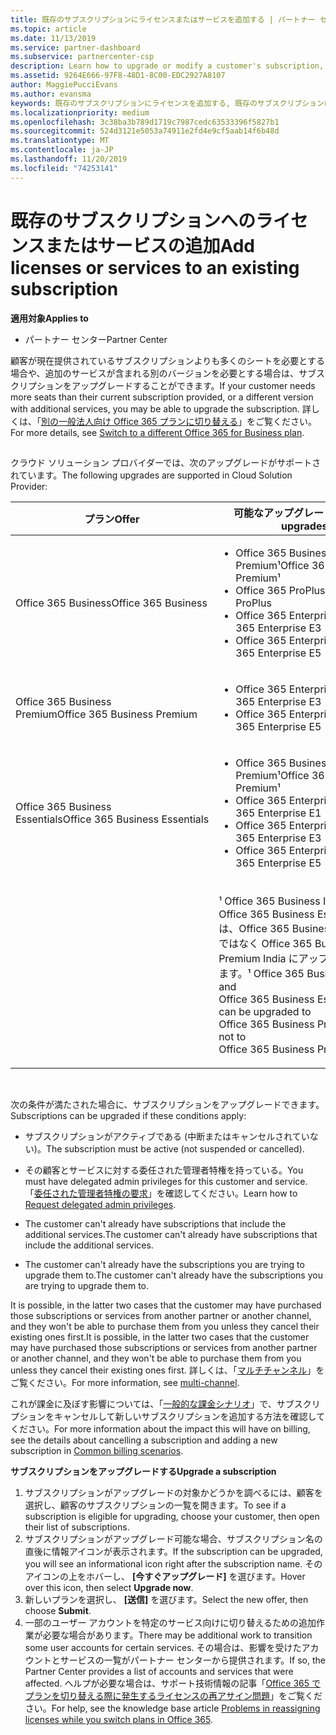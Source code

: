 ```yaml
---
title: 既存のサブスクリプションにライセンスまたはサービスを追加する | パートナー センター
ms.topic: article
ms.date: 11/13/2019
ms.service: partner-dashboard
ms.subservice: partnercenter-csp
description: Learn how to upgrade or modify a customer's subscription, such as adding more licenses or seats or moving to a different version with other services.
ms.assetid: 9264E666-97F8-48D1-8C00-EDC2927A8107
author: MaggiePucciEvans
ms.author: evansma
keywords: 既存のサブスクリプションにライセンスを追加する, 既存のサブスクリプションにシートを追加する, サブスクリプションを変更する, サブスクリプションの変更, 顧客のライセンスを追加購入する
ms.localizationpriority: medium
ms.openlocfilehash: 3c38ba3b789d1719c7987cedc63533396f5827b1
ms.sourcegitcommit: 524d3121e5053a74911e2fd4e9cf5aab14f6b48d
ms.translationtype: MT
ms.contentlocale: ja-JP
ms.lasthandoff: 11/20/2019
ms.locfileid: "74253141"
---
```

# <a name="add-licenses-or-services-to-an-existing-subscription"></a><span data-ttu-id="eb093-104">既存のサブスクリプションへのライセンスまたはサービスの追加</span><span class="sxs-lookup"><span data-stu-id="eb093-104">Add licenses or services to an existing subscription</span></span>

<span data-ttu-id="eb093-105">**適用対象**</span><span class="sxs-lookup"><span data-stu-id="eb093-105">**Applies to**</span></span>

-  <span data-ttu-id="eb093-106">パートナー センター</span><span class="sxs-lookup"><span data-stu-id="eb093-106">Partner Center</span></span>

<span data-ttu-id="eb093-107">顧客が現在提供されているサブスクリプションよりも多くのシートを必要とする場合や、追加のサービスが含まれる別のバージョンを必要とする場合は、サブスクリプションをアップグレードすることができます。</span><span class="sxs-lookup"><span data-stu-id="eb093-107">If your customer needs more seats than their current subscription provided, or a different version with additional services, you may be able to upgrade the subscription.</span></span> <span data-ttu-id="eb093-108">詳しくは、「[別の一般法人向け Office 365 プランに切り替える](https://go.microsoft.com/fwlink/p/?LinkId=723577)」をご覧ください。</span><span class="sxs-lookup"><span data-stu-id="eb093-108">For more details, see [Switch to a different Office 365 for Business plan](https://go.microsoft.com/fwlink/p/?LinkId=723577).</span></span>

## <a href="" id="upgradesubscription"></a>


<span data-ttu-id="eb093-109">クラウド ソリューション プロバイダーでは、次のアップグレードがサポートされています。</span><span class="sxs-lookup"><span data-stu-id="eb093-109">The following upgrades are supported in Cloud Solution Provider:</span></span>

<table>
<colgroup>
<col width="50%" />
<col width="50%" />
</colgroup>
<thead>
<tr class="header">
<th><span data-ttu-id="eb093-110">プラン</span><span class="sxs-lookup"><span data-stu-id="eb093-110">Offer</span></span></th>
<th><span data-ttu-id="eb093-111">可能なアップグレード</span><span class="sxs-lookup"><span data-stu-id="eb093-111">Possible upgrades</span></span></th>
</tr>
</thead>
<tbody>
<tr class="odd">
<td><span data-ttu-id="eb093-112">Office 365 Business</span><span class="sxs-lookup"><span data-stu-id="eb093-112">Office 365 Business</span></span></td>
<td><ul>
<li><span data-ttu-id="eb093-113">Office 365 Business Premium¹</span><span class="sxs-lookup"><span data-stu-id="eb093-113">Office 365 Business Premium¹</span></span></li>
<li><span data-ttu-id="eb093-114">Office 365 ProPlus</span><span class="sxs-lookup"><span data-stu-id="eb093-114">Office 365 ProPlus</span></span></li>
<li><span data-ttu-id="eb093-115">Office 365 Enterprise E3</span><span class="sxs-lookup"><span data-stu-id="eb093-115">Office 365 Enterprise E3</span></span></li>
<li><span data-ttu-id="eb093-116">Office 365 Enterprise E5</span><span class="sxs-lookup"><span data-stu-id="eb093-116">Office 365 Enterprise E5</span></span></li>
</ul></td>
</tr>
<tr class="even">
<td><span data-ttu-id="eb093-117">Office 365 Business Premium</span><span class="sxs-lookup"><span data-stu-id="eb093-117">Office 365 Business Premium</span></span></td>
<td><ul>
<li><span data-ttu-id="eb093-118">Office 365 Enterprise E3</span><span class="sxs-lookup"><span data-stu-id="eb093-118">Office 365 Enterprise E3</span></span></li>
<li><span data-ttu-id="eb093-119">Office 365 Enterprise E5</span><span class="sxs-lookup"><span data-stu-id="eb093-119">Office 365 Enterprise E5</span></span></li>
</ul></td>
</tr>
<tr class="odd">
<td><span data-ttu-id="eb093-120">Office 365 Business Essentials</span><span class="sxs-lookup"><span data-stu-id="eb093-120">Office 365 Business Essentials</span></span></td>
<td><ul>
<li><span data-ttu-id="eb093-121">Office 365 Business Premium¹</span><span class="sxs-lookup"><span data-stu-id="eb093-121">Office 365 Business Premium¹</span></span></li>
<li><span data-ttu-id="eb093-122">Office 365 Enterprise E1</span><span class="sxs-lookup"><span data-stu-id="eb093-122">Office 365 Enterprise E1</span></span></li>
<li><span data-ttu-id="eb093-123">Office 365 Enterprise E3</span><span class="sxs-lookup"><span data-stu-id="eb093-123">Office 365 Enterprise E3</span></span></li>
<li><span data-ttu-id="eb093-124">Office 365 Enterprise E5</span><span class="sxs-lookup"><span data-stu-id="eb093-124">Office 365 Enterprise E5</span></span></li>
</ul></td>
</tr>
<tr class="even">
<td></td>
<td><p><span data-ttu-id="eb093-125">¹ Office 365 Business India および Office 365 Business Essentials India は、Office 365 Business Premium ではなく Office 365 Business Premium India にアップグレードできます。</span><span class="sxs-lookup"><span data-stu-id="eb093-125">¹ Office 365 Business India and Office 365 Business Essentials India can be upgraded to Office 365 Business Premium India, not to Office 365 Business Premium.</span></span></p></td>
</tr>
</tbody>
</table>

 

<span data-ttu-id="eb093-126">次の条件が満たされた場合に、サブスクリプションをアップグレードできます。</span><span class="sxs-lookup"><span data-stu-id="eb093-126">Subscriptions can be upgraded if these conditions apply:</span></span>

-   <span data-ttu-id="eb093-127">サブスクリプションがアクティブである (中断またはキャンセルされていない)。</span><span class="sxs-lookup"><span data-stu-id="eb093-127">The subscription must be active (not suspended or cancelled).</span></span>

-   <span data-ttu-id="eb093-128">その顧客とサービスに対する委任された管理者特権を持っている。</span><span class="sxs-lookup"><span data-stu-id="eb093-128">You must have delegated admin privileges for this customer and service.</span></span> <span data-ttu-id="eb093-129">「[委任された管理者特権の要求](request-a-relationship-with-a-customer.md)」を確認してください。</span><span class="sxs-lookup"><span data-stu-id="eb093-129">Learn how to [Request delegated admin privileges](request-a-relationship-with-a-customer.md).</span></span>

-   <span data-ttu-id="eb093-130">The customer can't already have subscriptions that include the additional services.</span><span class="sxs-lookup"><span data-stu-id="eb093-130">The customer can't already have subscriptions that include the additional services.</span></span>

-   <span data-ttu-id="eb093-131">The customer can't already have the subscriptions you are trying to upgrade them to.</span><span class="sxs-lookup"><span data-stu-id="eb093-131">The customer can't already have the subscriptions you are trying to upgrade them to.</span></span>

<span data-ttu-id="eb093-132">It is possible, in the latter two cases that the customer may have purchased those subscriptions or services from another partner or another channel, and they won't be able to purchase them from you unless they cancel their existing ones first.</span><span class="sxs-lookup"><span data-stu-id="eb093-132">It is possible, in the latter two cases that the customer may have purchased those subscriptions or services from another partner or another channel, and they won't be able to purchase them from you unless they cancel their existing ones first.</span></span> <span data-ttu-id="eb093-133">詳しくは、「[マルチチャンネル](multichannel.md)」をご覧ください。</span><span class="sxs-lookup"><span data-stu-id="eb093-133">For more information, see [multi-channel](multichannel.md).</span></span>

<span data-ttu-id="eb093-134">これが課金に及ぼす影響については、「[一般的な課金シナリオ](common-billing-scenarios.md)」で、サブスクリプションをキャンセルして新しいサブスクリプションを追加する方法を確認してください。</span><span class="sxs-lookup"><span data-stu-id="eb093-134">For more information about the impact this will have on billing, see the details about cancelling a subscription and adding a new subscription in [Common billing scenarios](common-billing-scenarios.md).</span></span>

<span data-ttu-id="eb093-135">**サブスクリプションをアップグレードする**</span><span class="sxs-lookup"><span data-stu-id="eb093-135">**Upgrade a subscription**</span></span>

1.  <span data-ttu-id="eb093-136">サブスクリプションがアップグレードの対象かどうかを調べるには、顧客を選択し、顧客のサブスクリプションの一覧を開きます。</span><span class="sxs-lookup"><span data-stu-id="eb093-136">To see if a subscription is eligible for upgrading, choose your customer, then open their list of subscriptions.</span></span>
2.  <span data-ttu-id="eb093-137">サブスクリプションがアップグレード可能な場合、サブスクリプション名の直後に情報アイコンが表示されます。</span><span class="sxs-lookup"><span data-stu-id="eb093-137">If the subscription can be upgraded, you will see an informational icon right after the subscription name.</span></span> <span data-ttu-id="eb093-138">そのアイコンの上をホバーし、 **[今すぐアップグレード]** を選びます。</span><span class="sxs-lookup"><span data-stu-id="eb093-138">Hover over this icon, then select **Upgrade now**.</span></span>
3.  <span data-ttu-id="eb093-139">新しいプランを選択し、 **[送信]** を選びます。</span><span class="sxs-lookup"><span data-stu-id="eb093-139">Select the new offer, then choose **Submit**.</span></span>
4.  <span data-ttu-id="eb093-140">一部のユーザー アカウントを特定のサービス向けに切り替えるための追加作業が必要な場合があります。</span><span class="sxs-lookup"><span data-stu-id="eb093-140">There may be additional work to transition some user accounts for certain services.</span></span> <span data-ttu-id="eb093-141">その場合は、影響を受けたアカウントとサービスの一覧がパートナー センターから提供されます。</span><span class="sxs-lookup"><span data-stu-id="eb093-141">If so, the Partner Center provides a list of accounts and services that were affected.</span></span> <span data-ttu-id="eb093-142">ヘルプが必要な場合は、サポート技術情報の記事「[Office 365 でプランを切り替える際に発生するライセンスの再アサイン問題](https://go.microsoft.com/fwlink/p/?LinkId=723576)」をご覧ください。</span><span class="sxs-lookup"><span data-stu-id="eb093-142">For help, see the knowledge base article [Problems in reassigning licenses while you switch plans in Office 365](https://go.microsoft.com/fwlink/p/?LinkId=723576).</span></span>

 

 



